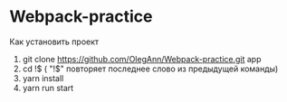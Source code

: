 # Webpack-practice


Как установить проект 
1. git clone https://github.com/OlegAnn/Webpack-practice.git app
2. cd !$ ( "!$" повторяет последнее слово из предыдущей команды)
3. yarn install
4. yarn run start

